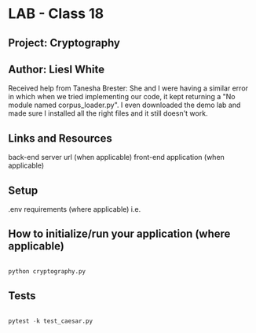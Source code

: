 # LAB - Class 18  

## Project: Cryptography  
## Author: Liesl White  

Received help from Tanesha Brester: She and I were having a similar error in which when we tried implementing our code, it kept returning a "No module named corpus_loader.py". I even downloaded the demo lab and made sure I installed all the right files and it still doesn't work. 

## Links and Resources
back-end server url (when applicable)
front-end application (when applicable)

## Setup
.env requirements (where applicable)
i.e.

## How to initialize/run your application (where applicable)

```python

python cryptography.py

```

## Tests
```python

pytest -k test_caesar.py

```
